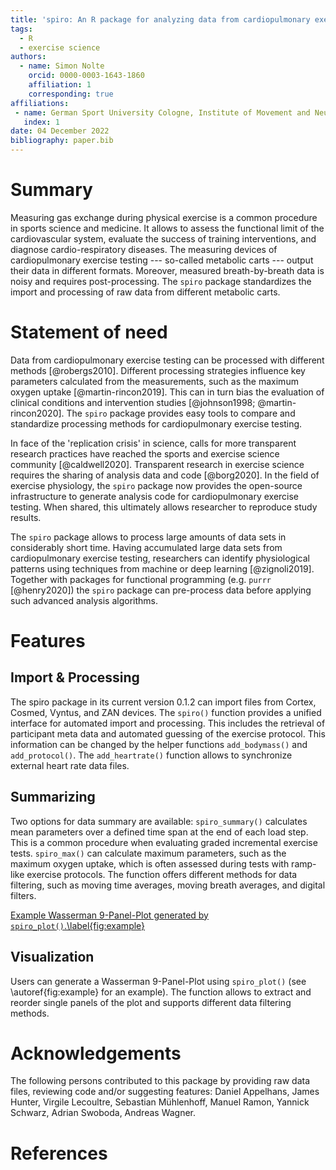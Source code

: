 ```yaml
---
title: 'spiro: An R package for analyzing data from cardiopulmonary exercise testing'
tags:
  - R
  - exercise science
authors:
  - name: Simon Nolte
    orcid: 0000-0003-1643-1860
    affiliation: 1
    corresponding: true
affiliations:
 - name: German Sport University Cologne, Institute of Movement and Neurosciences
   index: 1
date: 04 December 2022
bibliography: paper.bib
---
```


# Summary

Measuring gas exchange during physical exercise is a common procedure in sports science and medicine. It allows to assess the functional limit of the cardiovascular system, evaluate the success of training interventions, and diagnose cardio-respiratory diseases. The measuring devices of cardiopulmonary exercise testing --- so-called metabolic carts --- output their data in different formats. Moreover, measured breath-by-breath data is noisy and requires post-processing. The `spiro` package standardizes the import and processing of raw data from different metabolic carts.

# Statement of need

Data from cardiopulmonary exercise testing can be processed with different methods [@robergs2010]. Different processing strategies influence key parameters calculated from the measurements, such as the maximum oxygen uptake [@martin-rincon2019]. This can in turn bias the evaluation of clinical conditions and intervention studies [@johnson1998; @martin-rincon2020]. The `spiro` package provides easy tools to compare and standardize processing methods for cardiopulmonary exercise testing.

In face of the 'replication crisis' in science, calls for more transparent research practices have reached the sports and exercise science community [@caldwell2020]. Transparent research in exercise science requires the sharing of analysis data and code [@borg2020]. In the field of exercise physiology, the `spiro` package now provides the open-source infrastructure to generate analysis code for cardiopulmonary exercise testing. When shared, this ultimately allows  researcher to reproduce study results.

The `spiro` package allows to process large amounts of data sets in considerably short time. Having accumulated large data sets from cardiopulmonary exercise testing, researchers can identify physiological patterns using techniques from machine or deep learning [@zignoli2019]. Together with packages for functional programming (e.g. `purrr` [@henry2020]) the `spiro` package can pre-process data before applying such advanced analysis algorithms.

# Features

## Import & Processing

The spiro package in its current version 0.1.2 can import files from Cortex, Cosmed, Vyntus, and ZAN devices. The `spiro()` function provides a unified interface for automated import and processing. This includes the retrieval of participant meta data and automated guessing of the exercise protocol. This information can be changed by the helper functions `add_bodymass()` and `add_protocol()`. The `add_heartrate()` function allows to synchronize external heart rate data files.

## Summarizing

Two options for data summary are available: `spiro_summary()` calculates mean parameters over a defined time span at the end of each load step. This is a common procedure when evaluating graded incremental exercise tests. `spiro_max()` can calculate maximum parameters, such as the maximum oxygen uptake, which is often assessed during tests with ramp-like exercise protocols. The function offers different methods for data filtering, such as moving time averages, moving breath averages, and digital filters.

[Example Wasserman 9-Panel-Plot generated by `spiro_plot()`.\label{fig:example}](Fig1.png)

## Visualization

Users can generate a Wasserman 9-Panel-Plot using `spiro_plot()` (see \autoref{fig:example} for an example). The function allows to extract and reorder single panels of the plot and supports different data filtering methods.

# Acknowledgements

The following persons contributed to this package by providing raw data files, reviewing code and/or suggesting features:
Daniel Appelhans, James Hunter, Virgile Lecoultre, Sebastian Mühlenhoff, Manuel Ramon, Yannick Schwarz, Adrian Swoboda, Andreas Wagner.

# References
